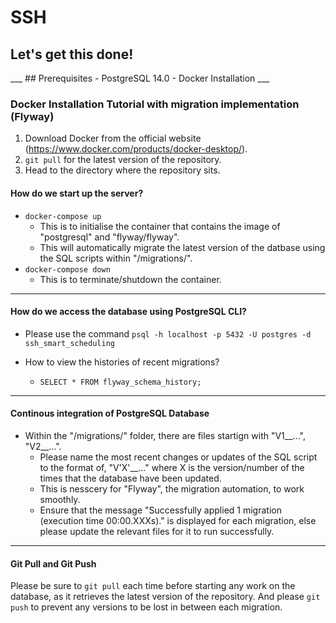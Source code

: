 # SSH

<h2>Let's get this done!</h2>
___
## Prerequisites
- PostgreSQL 14.0
- Docker Installation
___

### Docker Installation Tutorial with migration implementation (Flyway)
1. Download Docker from the official website (https://www.docker.com/products/docker-desktop/).
2. `git pull` for the latest version of the repository.
3. Head to the directory where the repository sits.

#### How do we start up the server?
- `docker-compose up`
  - This is to initialise the container that contains the image of "postgresql" and "flyway/flyway".
  - This will automatically migrate the latest version of the datbase using the SQL scripts within "/migrations/".
- `docker-compose down`
  - This is to terminate/shutdown the container.
___

#### How do we access the database using PostgreSQL CLI?
- Please use the command `psql -h localhost -p 5432 -U postgres -d ssh_smart_scheduling`

- How to view the histories of recent migrations?
  - `SELECT * FROM flyway_schema_history;`
___
#### Continous integration of PostgreSQL Database
- Within the "/migrations/" folder, there are files startign with "V1__...", "V2__...".
  - Please name the most recent changes or updates of the SQL script to the format of, "V'X'__..." where X is the version/number of the times that the database have been updated.
  - This is nesscery for "Flyway", the migration automation, to work smoothly.
  - Ensure that the message "Successfully applied 1 migration (execution time 00:00.XXXs)." is displayed for each migration, else please update the relevant files for it to run successfully.
___
#### Git Pull and Git Push
Please be sure to `git pull` each time before starting any work on the database, as it retrieves the latest version of the repository.
And please `git push` to prevent any versions to be lost in between each migration.

